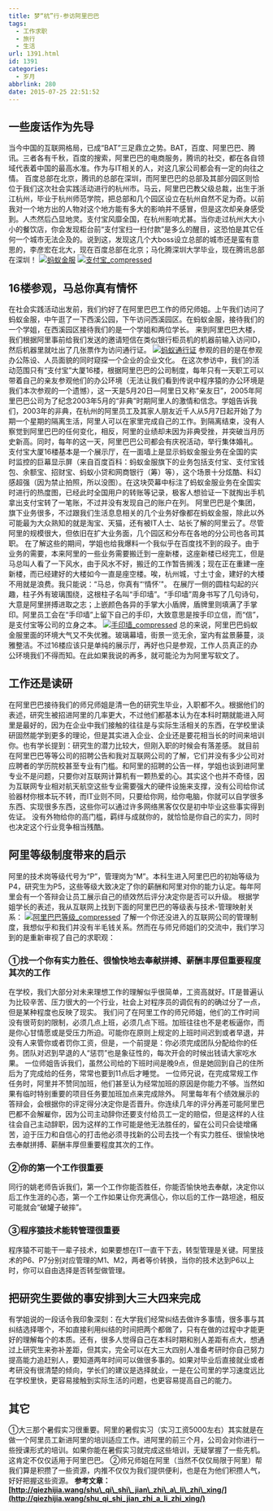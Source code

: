 ```yaml
---
title: 梦“杭”行-参访阿里巴巴
tags:
  - 工作求职
  - 旅行
  - 生活
url: 1391.html
id: 1391
categories:
  - 岁月
abbrlink: 280
date: 2015-07-25 22:51:52
---
```


一些废话作为先导
--------

当今中国的互联网格局，已成“BAT”三足鼎立之势。BAT，百度、阿里巴巴、腾讯。三者各有千秋，百度的搜索，阿里巴巴的电商服务，腾讯的社交，都在各自领域代表着中国的最高水准。作为与IT相关的人，对这几家公司都会有一定的向往之情。 百度总部在北京，腾讯的总部在深圳，而阿里巴巴的总部及其部分园区则恰位于我们这次社会实践活动进行的杭州市。马云，阿里巴巴教父级总裁，出生于浙江杭州，毕业于杭州师范学院，把总部和几个园区设立在杭州自然不足为奇。以前我对一个地方出的人物对这个地方能有多大的影响并不感冒，但是这次却亲身感受到。人杰然后凸显地灵。支付宝风靡全国，在杭州影响尤甚。当你走过杭州大大小小的餐饮店，你会发现柜台前“支付宝扫一扫付款”是多么的醒目，这恐怕是其它任何一个城市无法企及的。说到这，发现这几个大boss设立总部的城市还是蛮有意思的，李彦宏在北大，现在百度总部在北京；马化腾深圳大学毕业，现在腾讯总部在深圳！ [![蚂蚁金服](http://wangbaiyuan.cn/wp-content/uploads/2015/07/wangbaiyuan.cn_2015-07-25_21-59-39.jpg)](http://wangbaiyuan.cn/wp-content/uploads/2015/07/wangbaiyuan.cn_2015-07-25_21-59-39.jpg) [![支付宝_compressed](http://wangbaiyuan.cn/wp-content/uploads/2015/07/wangbaiyuan.cn_2015-07-25_22-07-58.jpg)](http://wangbaiyuan.cn/wp-content/uploads/2015/07/wangbaiyuan.cn_2015-07-25_22-07-58.jpg)

16楼参观，马总你真有情怀
-------------

在社会实践活动出发前，我们约好了在阿里巴巴工作的师兄师姐。上午我们访问了蚂蚁金服，中午逛了一下西溪公园，下午访问西溪园区。在蚂蚁金服，接待我们的一个学姐，在西溪园区接待我们的是一个学姐和两位学长。 来到阿里巴巴大楼，我们根据阿里事前给我们发送的邀请短信在类似银行柜员机的机器前输入访问ID，然后机器里就吐出了几张票作为访问通行证。 [![蚂蚁通行证](http://wangbaiyuan.cn/wp-content/uploads/2015/07/wangbaiyuan.cn_2015-07-25_22-02-38.jpg)](http://wangbaiyuan.cn/wp-content/uploads/2015/07/wangbaiyuan.cn_2015-07-25_22-02-38.jpg) 参观的目的是在参观办公陈设、人员面貌的同时窥探一个企业的企业文化。 在这次参访中，我们的活动范围只有“支付宝”大厦16楼，根据阿里巴巴的公司制度，每年只有一天职工可以带着自己的亲友参观他们的办公环境（无法让我们看到传说中程序猿的办公环境是我们本次参观的一个遗憾），这一天是5月20日—阿里日又称“亲友日”，2005年阿里巴巴公司为了纪念2003年5月的“非典”时期阿里人的激情和信念。学姐告诉我们，2003年的非典，在杭州的阿里员工及其家人朋友近千人从5月7日起开始了为期一个星期的隔离生活，阿里人可以在家里完成自己的工作。到隔离结束，没有人察觉到阿里巴巴的任何变化，相反，阿里的业绩却未因为非典受挫，并突破当月历史新高。同时，每年的这一天，阿里巴巴公司都会有庆祝活动，举行集体婚礼。 支付宝大厦16楼基本是一个展示厅，在一面墙上是显示蚂蚁金服业务在全国的实时监控的巨幕显示屏（来自百度百科：蚂蚁金服旗下的业务包括支付宝、支付宝钱包、余额宝、招财宝、蚂蚁小贷和网商银行（筹）等），这个场景十分炫酷、科幻感超强（因为禁止拍照，所以没图）。在这块荧幕中标注了蚂蚁金服业务在全国实时进行的热度图，已经此时全国用户的转账等记录，极客人想验证一下就掏出手机拿出支付宝转了一笔账，不过并没有发现自己的账户在列。 阿里巴巴是个集团，旗下业务很多，不过跟我们生活息息相关的几个业务好像都在蚂蚁金服，除此以外可能最为大众熟知的就是淘宝、天猫，还有被IT人士、站长了解的阿里云了。尽管阿里的规模很大，但依旧在扩大业务面，几个园区和分布在各地的分公司也各司其职。 在了解这些的期间，学姐也给我爆料一个我似乎在百度找不到的段子。由于业务的需要，本来阿里的一些业务需要搬迁到一座新楼，这座新楼已经完工，但是马总叫人看了一下风水，由于风水不好，搬迁的工作暂告搁浅；现在正在重建一座新楼，而已经建好的大楼如今一直是座空楼。唉，杭州城，寸土寸金，建好的大楼不用就是浪费。我只能说：“马总，你真有“‘情怀’"。 在展厅一侧的圆柱勾起的兴趣，柱子外有玻璃围绕，这根柱子名叫“手印墙”。“手印墙”周身书写了几句诗句，大意是阿里拼搏进取之志；上嵌颜色各异的手掌大小盾牌，盾牌里则填满了手掌印。阿里员工会在“手印墙”上留下自己的手印，大致意思是按手印立信，而“信”，是支付宝等公司的立身之本。 [![手印墙_compressed](http://wangbaiyuan.cn/wp-content/uploads/2015/07/wangbaiyuan.cn_2015-07-26_10-28-57.jpg)](http://wangbaiyuan.cn/wp-content/uploads/2015/07/wangbaiyuan.cn_2015-07-26_10-28-57.jpg) 总的来说，阿里巴巴蚂蚁金服里面的环境大气又不失优雅。玻璃幕墙，街景一览无余，室内有盆景藤蔓，淡雅整洁。不过16楼应该只是单纯的展示厅，再好也只是参观，工作人员真正的办公环境我们不得而知。在此如果我说的再多，就可能沦为为阿里写软文了。

工作还是读研
------

在阿里巴巴接待我们的师兄师姐是清一色的研究生毕业，入职都不久。根据他们的表述，研究生被招进阿里的几率更大，不过他们都基本认为在本科时期就能进入阿里是最好的，因为在企业中我们接触的往往是与实际生活相关的东西，在学校里读研固然能学到更多的理论，但是其实进入企业、企业还是要花相当长的时间来培训你。也有学长提到：研究生的潜力比较大，但刚入职的时候会有落差感。 就目前在阿里巴巴等等公司的招聘公告和我对互联网公司的了解，它们并没有多少公司对应聘者的学历院校甚至专业有门槛。和阿里的招聘的公告一样，学姐也谈到进阿里专业不是问题，只要你对互联网计算机有一颗热爱的心。其实这个也并不奇怪，因为互联网专业相对航天航空这些专业需要强大的硬件设施来支撑，没有公司给你试验器材你根本玩不转，而IT业则不同，只要给你网，给你电脑，你就可以自学很多东西、实现很多东西，这些你可以通过许多网络黑客仅仅是初中毕业这些事实得到佐证。 没有外物给你的高门槛，羁绊与成就你的，就恰恰是你自己的实力，同时也决定这个行业竞争相当残酷。

阿里等级制度带来的启示
-----------

阿里的技术岗等级代号为“P”，管理岗为“M”。本科生进入阿里巴巴的初始等级为P4，研究生为P5，这些等级大致决定了你的薪酬和阿里对你的能力认定。每年阿里会有一个答辩会让员工展示自己的绩效然后评分决定你是否可以升级。 根据学姐学长的表述，我从互联网上找到下面的阿里巴巴的等级表与技术-管理映射关系： [![阿里巴巴等级_compressed](http://wangbaiyuan.cn/wp-content/uploads/2015/07/wangbaiyuan.cn_2015-07-26_21-45-54.jpg)](http://wangbaiyuan.cn/wp-content/uploads/2015/07/wangbaiyuan.cn_2015-07-26_21-45-54.jpg) 了解一个你还没进入的互联网公司的管理制度，我想似乎和我们并没有半毛钱关系。然而在与师兄师姐们的交流中，我们学习到的是重新审视了自己的求职观：

### ①找一个你有实力胜任、很愉快地去奉献拼搏、薪酬丰厚但重要程度其次的工作

在学校，我们大部分对未来理想工作的理解似乎很简单，工资高就好。IT是普遍认为比较辛苦、压力很大的一个行业，社会上对程序员的调侃有的的确过分了一点，但是某种程度也反映了现实。 我们问了在阿里工作的师兄师姐，他们的工作时间没有很苛刻的限制，必须几点上班，必须几点下班。加班往往也不是老板逼你，而是你心甘情愿或是受压力所迫。可能你在原则上规定的上班时间迟到或者早退，并没有人来管你或者罚你工资，但是，一个前提是：你必须完成团队分配给你的任务。团队对迟到早退的人“惩罚”也是象征性的，每次开会的时候出钱请大家吃水果。 一位师姐告诉我们，虽然公司给的下班时间是晚9点，但是她回到自己的住所后为了完成给的任务，常常也要到11点后才睡觉。 一位师兄说，在完成常规工作任务时，阿里并不赞同加班，他们甚至认为经常加班的原因是你能力不够。当然如果有临时特别重要的项目任务要加班加点来完成除外。 阿里每年有个绩效展示的答辩会，会根据你的评定得分决定你是否晋升。你连续几年的评分再差可能阿里巴巴都不会解雇你，因为公司主动辞你还要支付给员工一定的赔偿，但是这样的人往往会自己主动辞职，因为这样的工作可能是他无法胜任的，留在公司只会徒增痛苦，迫于压力和自信心的打击他必须寻找新的公司去找一个有实力胜任、很愉快地去奉献拼搏、薪酬丰厚但重要程度其次的工作。

### ②你的第一个工作很重要

同行的姚老师告诉我们，第一个工作你能否胜任，你能否愉快地去奉献，决定你以后工作生涯的心态，第一个工作如果让你充满信心，你以后的工作一路坦途，相反可能就会“破罐子破摔”。

### ③程序猿技术能转管理很重要

程序猿不可能干一辈子技术，如果要想在IT一直干下去，转型管理是关键。阿里技术的P6、P7分别对应管理的M1、M2，两者等价转换，当你的技术达到P6以上时，你可以自由选择是否转型做管理。

把研究生要做的事安排到大三大四来完成
------------------

有学姐说的一段话令我印象深刻：在大学我们经常纠结去做许多事情，很多事与其纠结选择哪个，不如直接利用纠结的时间把两个都做了，只有在做的过程中才能更好的理解每个的本质。还有，很多人觉得自己在本科时期和别人差距有点大，想通过上研究生来弥补差距，但其实，完全可以在大三大四别人准备考研时你自己努力提高能力追赶别人，要知道两年时间可以做很多事的。如果对毕业后直接就业或者考研没有很清楚的倾向，学长们的建议是选择就业，一是在公司里的学习速度远比在学校里快，更容易接触到实际生活的问题，也更容易提高自己的能力。

其它
--

①大三那个暑假实习很重要。阿里的暑假实习（实习工资5000左右）其实就是在做一个阿里员工新进阿里的培训适应工作。进阿里的前三个月，公司会对你进行一些授课形式的培训。如果你能在暑假实习就完成这些培训，无疑掌握了一些先机。这肯定不仅仅适用于阿里巴巴。 ②师兄师姐在阿里（当然不仅仅局限于阿里）帮我们算是积攒了一些资源，内推不仅仅为我们提供便利，也是在为他们积攒人气，好好把握这些资源。 **参考文章：[http://qiezhijia.wang/shu\_qi\_shi\_jian\_zhi\_a\_li\_zhi\_xing/](http://qiezhijia.wang/shu_qi_shi_jian_zhi_a_li_zhi_xing/)**